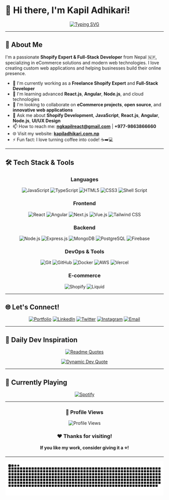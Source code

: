 # 👋 Hi there, I'm Kapil Adhikari!

<div align="center">

[![Typing SVG](https://readme-typing-svg.herokuapp.com?font=Fira+Code&weight=600&size=28&pause=1000&color=36BCF7&center=true&vCenter=true&width=600&lines=Shopify+Expert;Full-Stack+Developer;eCommerce+Specialist;UI%2FUX+Designer;Always+Learning+%F0%9F%9A%80)](https://git.io/typing-svg)

</div>

---

## 🚀 About Me

I'm a passionate **Shopify Expert & Full-Stack Developer** from Nepal 🇳🇵, specializing in eCommerce solutions and modern web technologies. I love creating custom web applications and helping businesses build their online presence.

- 🔭 I'm currently working as a **Freelance Shopify Expert** and **Full-Stack Developer**
- 🌱 I'm learning advanced **React.js**, **Angular**, **Node.js**, and cloud technologies
- 👯 I'm looking to collaborate on **eCommerce projects**, **open source**, and **innovative web applications**
- 💬 Ask me about **Shopify Development**, **JavaScript**, **React.js**, **Angular**, **Node.js**, **UI/UX Design**
- 📫 How to reach me: **ngkapilreact@gmail.com** | **+977-9863866660**
- 🌐 Visit my website: **[kapiladhikari.com.np](https://kapiladhikari.com.np)**
- ⚡ Fun fact: I love turning coffee into code! ☕➡️💻

---

## 🛠️ Tech Stack & Tools

<div align="center">

### Languages
![JavaScript](https://img.shields.io/badge/JavaScript-F7DF1E?style=for-the-badge&logo=javascript&logoColor=black)
![TypeScript](https://img.shields.io/badge/TypeScript-007ACC?style=for-the-badge&logo=typescript&logoColor=white)
![HTML5](https://img.shields.io/badge/HTML5-E34F26?style=for-the-badge&logo=html5&logoColor=white)
![CSS3](https://img.shields.io/badge/CSS3-1572B6?style=for-the-badge&logo=css3&logoColor=white)
![Shell Script](https://img.shields.io/badge/Shell_Script-121011?style=for-the-badge&logo=gnu-bash&logoColor=white)

### Frontend
![React](https://img.shields.io/badge/React-20232A?style=for-the-badge&logo=react&logoColor=61DAFB)
![Angular](https://img.shields.io/badge/Angular-DD0031?style=for-the-badge&logo=angular&logoColor=white)
![Next.js](https://img.shields.io/badge/Next.js-000000?style=for-the-badge&logo=next.js&logoColor=white)
![Vue.js](https://img.shields.io/badge/Vue.js-35495E?style=for-the-badge&logo=vue.js&logoColor=4FC08D)
![Tailwind CSS](https://img.shields.io/badge/Tailwind_CSS-38B2AC?style=for-the-badge&logo=tailwind-css&logoColor=white)

### Backend
![Node.js](https://img.shields.io/badge/Node.js-43853D?style=for-the-badge&logo=node.js&logoColor=white)
![Express.js](https://img.shields.io/badge/Express.js-404D59?style=for-the-badge&logo=express&logoColor=white)
![MongoDB](https://img.shields.io/badge/MongoDB-4EA94B?style=for-the-badge&logo=mongodb&logoColor=white)
![PostgreSQL](https://img.shields.io/badge/PostgreSQL-316192?style=for-the-badge&logo=postgresql&logoColor=white)
![Firebase](https://img.shields.io/badge/Firebase-039BE5?style=for-the-badge&logo=Firebase&logoColor=white)

### DevOps & Tools
![Git](https://img.shields.io/badge/Git-F05032?style=for-the-badge&logo=git&logoColor=white)
![GitHub](https://img.shields.io/badge/GitHub-100000?style=for-the-badge&logo=github&logoColor=white)
![Docker](https://img.shields.io/badge/Docker-2496ED?style=for-the-badge&logo=docker&logoColor=white)
![AWS](https://img.shields.io/badge/AWS-232F3E?style=for-the-badge&logo=amazon-aws&logoColor=white)
![Vercel](https://img.shields.io/badge/Vercel-000000?style=for-the-badge&logo=vercel&logoColor=white)

### E-commerce
![Shopify](https://img.shields.io/badge/Shopify-7AB55C?style=for-the-badge&logo=shopify&logoColor=white)
![Liquid](https://img.shields.io/badge/Liquid-7AB55C?style=for-the-badge&logo=shopify&logoColor=white)

</div>

---

## 🌐 Let's Connect!

<div align="center">

[![Portfolio](https://img.shields.io/badge/Portfolio-FF5722?style=for-the-badge&logo=firefox&logoColor=white)](https://kapiladhikari.com.np)
[![LinkedIn](https://img.shields.io/badge/LinkedIn-0077B5?style=for-the-badge&logo=linkedin&logoColor=white)](https://linkedin.com/in/k4ps10ck/)
[![Twitter](https://img.shields.io/badge/Twitter-1DA1F2?style=for-the-badge&logo=twitter&logoColor=white)](https://twitter.com/ngkapilreact)
[![Instagram](https://img.shields.io/badge/Instagram-E4405F?style=for-the-badge&logo=instagram&logoColor=white)](https://instagram.com/ngkapilreact)
[![Email](https://img.shields.io/badge/Email-D14836?style=for-the-badge&logo=gmail&logoColor=white)](mailto:ngkapilreact@gmail.com)

</div>

---

## 💭 Daily Dev Inspiration

<div align="center">

[![Readme Quotes](https://quotes-github-readme.vercel.app/api?type=horizontal&theme=radical&quote=Code%20is%20poetry%20written%20in%20logic.&author=Anonymous)](https://github.com/piyushsuthar/github-readme-quotes)

[![Dynamic Dev Quote](https://readme-typing-svg.herokuapp.com?font=Fira+Code&weight=500&size=16&pause=3000&color=FF6B6B&center=true&vCenter=true&width=600&height=60&lines=Building+the+future%2C+one+line+at+a+time+%F0%9F%9A%80;eCommerce+solutions+that+scale+%F0%9F%9B%92;Turning+coffee+into+code+since+forever+%E2%98%95;Making+the+web+beautiful%2C+one+pixel+at+a+time+%F0%9F%8E%A8)](https://git.io/typing-svg)

</div>

---

## 🎵 Currently Playing

<div align="center">

[![Spotify](https://novatorem-ngkapilreact.vercel.app/api/spotify)](https://open.spotify.com/user/31qgb4z7qrl2mcvulefmcyg7nsau)

</div>

---

<div align="center">

### 👀 Profile Views

![Profile Views](https://komarev.com/ghpvc/?username=ngkapilreact&color=36BCF7&style=for-the-badge&label=PROFILE+VIEWS)

### ❤️ Thanks for visiting!

**If you like my work, consider giving it a ⭐!**

</div>

---

<div align="center">
  <img src="https://raw.githubusercontent.com/Platane/snk/output/github-contribution-grid-snake.svg" alt="Snake eating my contributions" />
</div>